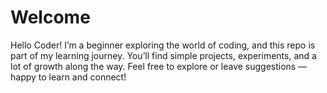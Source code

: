 # Welcome
Hello Coder!  I’m a beginner exploring the world of coding, and this repo is part of my learning journey. You’ll find simple projects, experiments, and a lot of growth along the way.  Feel free to explore or leave suggestions — happy to learn and connect! 
